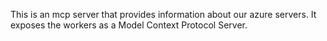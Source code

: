 This is an mcp server that provides information about our azure servers. It exposes the workers as a Model Context Protocol Server. 
